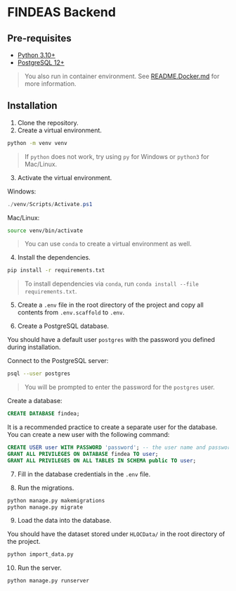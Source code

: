 # FINDEAS Backend

## Pre-requisites

- [Python 3.10+](https://www.python.org/downloads/)
- [PostgreSQL 12+](https://www.postgresql.org/download/)

> You also run in container environment. See [README.Docker.md](README.Docker.md) for more information.

## Installation

1. Clone the repository.
2. Create a virtual environment.

```bash
python -m venv venv
```

> If `python` does not work, try using `py` for Windows or `python3` for Mac/Linux.

3. Activate the virtual environment.

Windows:

```powershell
./venv/Scripts/Activate.ps1
```

Mac/Linux:

```bash
source venv/bin/activate
```

> You can use `conda` to create a virtual environment as well.

4. Install the dependencies.

```bash
pip install -r requirements.txt
```

> To install dependencies via `conda`, run `conda install --file requirements.txt`.

5. Create a `.env` file in the root directory of the project and copy all contents from `.env.scaffold` to `.env`.

6. Create a PostgreSQL database.

You should have a default user `postgres` with the password you defined during installation.

Connect to the PostgreSQL server:

```bash
psql --user postgres
```

> You will be prompted to enter the password for the `postgres` user.

Create a database:

```sql
CREATE DATABASE findea;
```

It is a recommended practice to create a separate user for the database. You can create a new user with the following command:

```sql
CREATE USER user WITH PASSWORD 'password'; -- the user name and password can be anything you want
GRANT ALL PRIVILEGES ON DATABASE findea TO user;
GRANT ALL PRIVILEGES ON ALL TABLES IN SCHEMA public TO user;
```

7. Fill in the database credentials in the `.env` file.

8. Run the migrations.

```bash
python manage.py makemigrations
python manage.py migrate
```

9. Load the data into the database.

You should have the dataset stored under `HLOCData/` in the root directory of the project.

```bash
python import_data.py
```

10. Run the server.

```bash
python manage.py runserver
```
